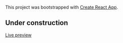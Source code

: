 

This project was bootstrapped with [Create React App](https://github.com/facebook/create-react-app).

## Under construction

[Live preview](https://e-comm-app-777.web.app/)
